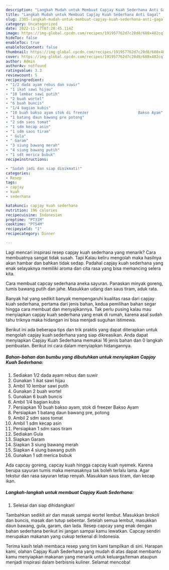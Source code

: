 ```yaml
---
description: "Langkah Mudah untuk Membuat Capjay Kuah Sederhana Anti Gagal"
title: "Langkah Mudah untuk Membuat Capjay Kuah Sederhana Anti Gagal"
slug: 2305-langkah-mudah-untuk-membuat-capjay-kuah-sederhana-anti-gagal
category: Uncategorized
date: 2022-11-17T07:28:45.114Z
image: https://img-global.cpcdn.com/recipes/191957762d7c28d8/680x482cq70/capjay-kuah-sederhana-foto-resep-utama.jpg
hideToc: false
enableToc: true
enableTocContent: false
thumbnail: https://img-global.cpcdn.com/recipes/191957762d7c28d8/680x482cq70/capjay-kuah-sederhana-foto-resep-utama.jpg
cover: https://img-global.cpcdn.com/recipes/191957762d7c28d8/680x482cq70/capjay-kuah-sederhana-foto-resep-utama.jpg
author: Admin
authorAv: notfound
ratingvalue: 3.3
reviewcount: 5
recipeingredient:
- "1/2 dada ayam rebus dan suwir"
- "1 ikat sawi hijau"
- "10 lembar sawi putih"
- "2 buah wortel"
- "6 buah buncis"
- "1/4 bagian kubis"
- "10 buah bakso ayam stok di freezer                      Bakso Ayam"
- "1 batang daun bawang pre potong"
- "2 sdm saos tomat"
- "1 sdm kecap asin"
- "1 sdm saos tiram"
- " Gula"
- " Garam"
- "3 siung bawang merah"
- "4 siung bawang putih"
- "1 sdt merica bubuk"
recipeinstructions:

- "Sudah jadi dan siap dinikmati!"
categories:
- Resep
tags:
- capjay
- kuah
- sederhana

katakunci: capjay kuah sederhana 
nutrition: 196 calories
recipecuisine: Indonesian
preptime: "PT31M"
cooktime: "PT54M"
recipeyield: "1"
recipecategory: Dinner

---
```



Lagi mencari inspirasi resep capjay kuah sederhana yang menarik? Cara membuatnya sangat tidak susah. Tapi Kalau keliru mengolah maka hasilnya akan hambar dan bahkan tidak sedap. Padahal capjay kuah sederhana yang enak selayaknya memiliki aroma dan cita rasa yang bisa memancing selera kita.


Cara membuat capcay sederhana aneka sayuran. Panaskan minyak goreng, tumis bawang putih dan jahe. Masukkan udang dan saus tiram, aduk rata.

Banyak hal yang sedikit banyak mempengaruhi kualitas rasa dari capjay kuah sederhana, pertama dari jenis bahan, kedua pemilihan bahan segar hingga cara membuat dan menyajikannya. Tak perlu pusing kalau mau menyiapkan capjay kuah sederhana yang enak di rumah, karena asal sudah tahu triknya maka hidangan ini bisa menjadi suguhan istimewa.


Berikut ini ada beberapa tips dan trik praktis yang dapat diterapkan untuk mengolah capjay kuah sederhana yang siap dikreasikan. Anda dapat menyiapkan Capjay Kuah Sederhana memakai 16 jenis bahan dan 0 langkah pembuatan. Berikut ini cara dalam menyiapkan hidangannya.

<!--inarticleads1-->

##### Bahan-bahan dan bumbu yang dibutuhkan untuk menyiapkan Capjay Kuah Sederhana:

1. Sediakan 1/2 dada ayam rebus dan suwir
1. Gunakan 1 ikat sawi hijau
1. Ambil 10 lembar sawi putih
1. Gunakan 2 buah wortel
1. Gunakan 6 buah buncis
1. Ambil 1/4 bagian kubis
1. Persiapkan 10 buah bakso ayam, stok di freezer                      Bakso Ayam
1. Persiapkan 1 batang daun bawang pre, potong
1. Ambil 2 sdm saos tomat
1. Ambil 1 sdm kecap asin
1. Persiapkan 1 sdm saos tiram
1. Sediakan  Gula
1. Siapkan  Garam
1. Siapkan 3 siung bawang merah
1. Siapkan 4 siung bawang putih
1. Gunakan 1 sdt merica bubuk


Ada capcay goreng, capcay kuah hingga capcay kuah nyemek. Karena berupa sayuran tumis maka memasaknya tak boleh terlalu lama. Agar tekstur dan rasa sayuran tetap renyah. Masukkan saus tiram, dan kecap ikan. 

<!--inarticleads2-->

##### Langkah-langkah untuk membuat Capjay Kuah Sederhana:


1. Selesai dan siap dihidangkan!

Tambahkan sedikit air dan masak sampai wortel lembut. Masukkan brokoli dan buncis, masak dan tutup sebentar. Setelah semua lembut, masukkan daun bawang, gula, garam, dan lada. Resep capcay yang enak dengan bahan sederhana berikut ini jangan sampai kamu lewatkan. Capcay sendiri merupakan makanan yang cukup terkenal di Indonesia. 

Terima kasih telah membaca resep yang tim kami tampilkan di sini. Harapan kami, olahan Capjay Kuah Sederhana yang mudah di atas dapat membantu kamu menyiapkan makanan yang menarik untuk keluarga/teman ataupun menjadi inspirasi dalam berbisnis kuliner. Selamat mencoba!
